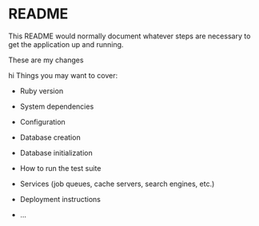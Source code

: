 # README

This README would normally document whatever steps are necessary to get the
application up and running.

These are my changes

hi
Things you may want to cover:

* Ruby version

* System dependencies

* Configuration

* Database creation

* Database initialization

* How to run the test suite

* Services (job queues, cache servers, search engines, etc.)

* Deployment instructions

* ...
